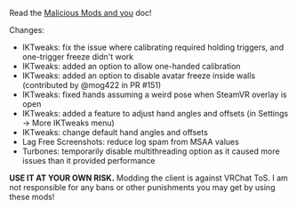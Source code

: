 Read the [Malicious Mods and you](https://github.com/knah/VRCMods/blob/master/Malicious-Mods.md) doc!

Changes:
 * IKTweaks: fix the issue where calibrating required holding triggers, and one-trigger freeze didn't work
 * IKTweaks: added an option to allow one-handed calibration
 * IKTweaks: added an option to disable avatar freeze inside walls (contributed by @mog422 in PR #151)
 * IKTweaks: fixed hands assuming a weird pose when SteamVR overlay is open 
 * IKTweaks: added a feature to adjust hand angles and offsets (in Settings -> More IKTweaks menu)
 * IKTweaks: change default hand angles and offsets
 * Lag Free Screenshots: reduce log spam from MSAA values
 * Turbones: temporarily disable multithreading option as it caused more issues than it provided performance

**USE IT AT YOUR OWN RISK.** Modding the client is against VRChat ToS. I am not responsible for any bans or other punishments you may get by using these mods!